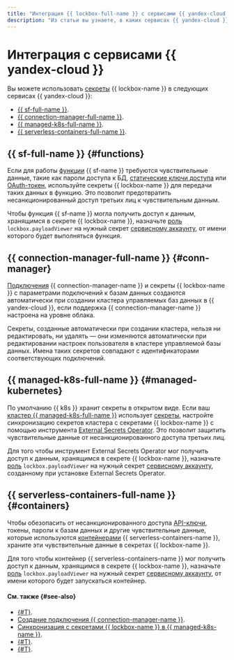 ```yaml
---
title: "Интеграция {{ lockbox-full-name }} с сервисами {{ yandex-cloud }}"
description: "Из статьи вы узнаете, в каких сервисах {{ yandex-cloud }} можно использовать секреты {{ lockbox-name }}."
---
```


# Интеграция с сервисами {{ yandex-cloud }}


Вы можете использовать [секреты](./secret.md) {{ lockbox-name }} в следующих сервисах {{ yandex-cloud }}:
* [{{ sf-full-name }}](#functions).
* [{{ connection-manager-full-name }}](#conn-manager).
* [{{ managed-k8s-full-name }}](#managed-kubernetes).
* [{{ serverless-containers-full-name }}](#containers).

## {{ sf-full-name }} {#functions}

Если для работы [функции](../../functions/concepts/function.md) {{ sf-name }} требуются чувствительные данные, такие как пароли доступа к БД, [статические ключи доступа](../../iam/concepts/authorization/access-key.md) или [OAuth-токен](../../iam/concepts/authorization/oauth-token.md), используйте секреты {{ lockbox-name }} для передачи таких данных в функцию. Это позволит предотвратить несанкционированный доступ третьих лиц к чувствительным данным.

Чтобы функция {{ sf-name }} могла получить доступ к данным, хранящимся в секрете {{ lockbox-name }}, назначьте [роль](../security/index.md#lockbox-payloadViewer) `lockbox.payloadViewer` на нужный секрет [сервисному аккаунту](../../iam/concepts/users/service-accounts.md), от имени которого будет выполняться функция.

## {{ connection-manager-full-name }} {#conn-manager}

[Подключения](../../metadata-hub/concepts/connection-manager.md) {{ connection-manager-name }} и секреты {{ lockbox-name }} c параметрами подключений к базам данных создаются автоматически при создании кластера управляемых баз данных в {{ yandex-cloud }}, если поддержка {{ connection-manager-name }} настроена на уровне облака. 

Секреты, созданные автоматически при создании кластера, нельзя ни редактировать, ни удалять — они изменяются автоматически при редактировании настроек пользователя в кластере управляемой базы данных. Имена таких секретов совпадают с идентификаторами соответствующих подключений.

## {{ managed-k8s-full-name }} {#managed-kubernetes}

По умолчанию {{ k8s }} хранит секреты в открытом виде. Если ваш [кластер {{ managed-k8s-full-name }}](../../managed-kubernetes/concepts/index.md#kubernetes-cluster) использует [секреты](../../managed-kubernetes/concepts/encryption.md), настройте синхронизацию секретов кластера с секретами {{ lockbox-name }} с помощью инструмента [External Secrets Operator](https://external-secrets.io/latest/provider/yandex-lockbox/). Это позволит защитить чувствительные данные от несанкционированного доступа третьих лиц.

Для того чтобы инструмент External Secrets Operator мог получить доступ к данным, хранящимся в секрете {{ lockbox-name }}, назначьте [роль](../security/index.md#lockbox-payloadViewer) `lockbox.payloadViewer` на нужный секрет [сервисному аккаунту](../../iam/concepts/users/service-accounts.md), созданному при установке External Secrets Operator.

## {{ serverless-containers-full-name }} {#containers}

Чтобы обезопасить от несанкционированного доступа [API-ключи](../../iam/concepts/authorization/api-key.md), токены, пароли к базам данных и другие чувствительные данные, которые используются [контейнерами](../../serverless-containers/concepts/container.md) {{ serverless-containers-name }}, храните эти чувствительные данные в секретах {{ lockbox-name }}.

Для того чтобы контейнер {{ serverless-containers-name }} мог получить доступ к данным, хранящимся в секрете {{ lockbox-name }}, назначьте [роль](../security/index.md#lockbox-payloadViewer) `lockbox.payloadViewer` на нужный секрет [сервисному аккаунту](../../iam/concepts/users/service-accounts.md), от имени которого будет запускаться контейнер.


#### См. также {#see-also}

* [{#T}](../../functions/operations/function/lockbox-secret-transmit.md).
* [Создание подключения {{ connection-manager-name }}](../../metadata-hub/operations/create-connection.md).
* [Синхронизация с секретами {{ lockbox-name }} в {{ managed-k8s-name }}](../../managed-kubernetes/tutorials/kubernetes-lockbox-secrets.md).
* [{#T}](../../serverless-containers/operations/lockbox-secret-transmit.md).
* [{#T}](../../managed-gitlab/tutorials/gitlab-lockbox-integration.md).
